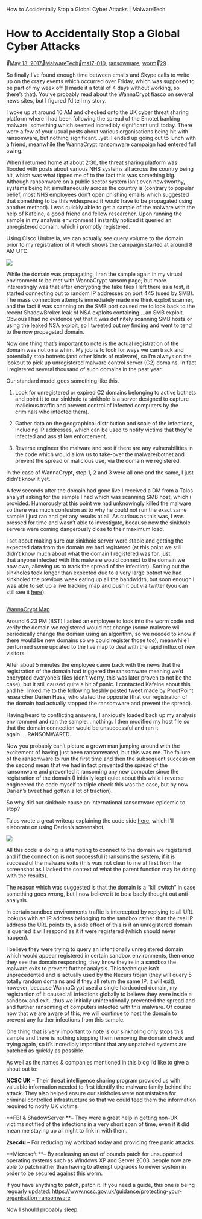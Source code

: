 How to Accidentally Stop a Global Cyber Attacks | MalwareTech

# How to Accidentally Stop a Global Cyber Attacks

**[May 13, 2017](https://www.malwaretech.com/2017/05)**[MalwareTech](https://www.malwaretech.com/author/malwaretech)**[ms17-010](https://www.malwaretech.com/?tag=ms17-010), [ransowmare](https://www.malwaretech.com/?tag=ransowmare), [worm](https://www.malwaretech.com/?tag=worm)**[29](https://www.malwaretech.com/2017/05/how-to-accidentally-stop-a-global-cyber-attacks.html)

So finally I’ve found enough time between emails and Skype calls to write up on the crazy events which occurred over Friday, which was supposed to be part of my week off (I made it a total of 4 days without working, so there’s that). You’ve probably read about the WannaCrypt fiasco on several news sites, but I figured I’d tell my story.

I woke up at around 10 AM and checked onto the UK cyber threat sharing platform where i had been following the spread of the Emotet banking malware, something which seemed incredibly significant until today. There were a few of your usual posts about various organisations being hit with ransomware, but nothing significant…yet. I ended up going out to lunch with a friend, meanwhile the WannaCrypt ransomware campaign had entered full swing.

When I returned home at about 2:30, the threat sharing platform was flooded with posts about various NHS systems all across the country being hit, which was what tipped me of to the fact this was something big. Although ransomware on a public sector system isn’t even newsworthy, systems being hit simultaneously across the country is (contrary to popular belief, most NHS employees don’t open phishing emails which suggested that something to be this widespread it would have to be propagated using another method). I was quickly able to get a sample of the malware with the help of Kafeine, a good friend and fellow researcher. Upon running the sample in my analysis environment I instantly noticed it queried an unregistered domain, which i promptly registered.

Using Cisco Umbrella, we can actually see query volume to the domain prior to my registration of it which shows the campaign started at around 8 AM UTC.

[![](../_resources/7e74802b7da7e7881ca3afb992fc57ac.png)](https://www.malwaretech.com/wp-content/uploads/2017/05/opendns.png)

While the domain was propagating, I ran the sample again in my virtual environment to be met with WannaCrypt ransom page; but more interestingly was that after encrypting the fake files I left there as a test, it started connecting out to random IP addresses on port 445 (used by SMB). The mass connection attempts immediately made me think exploit scanner, and the fact it was scanning on the SMB port caused me to look back to the recent ShadowBroker leak of NSA exploits containing….an SMB exploit. Obvious I had no evidence yet that it was definitely scanning SMB hosts or using the leaked NSA exploit, so I tweeted out my finding and went to tend to the now propagated domain.

Now one thing that’s important to note is the actual registration of the domain was not on a whim. My job is to look for ways we can track and potentially stop botnets (and other kinds of malware), so I’m always on the lookout to pick up unregistered malware control server (C2) domains. In fact I registered several thousand of such domains in the past year.

Our standard model goes something like this.

1. Look for unregistered or expired C2 domains belonging to active botnets and point it to our sinkhole (a sinkhole is a server designed to capture malicious traffic and prevent control of infected computers by the criminals who infected them).

2. Gather data on the geographical distribution and scale of the infections, including IP addresses, which can be used to notify victims that they’re infected and assist law enforcement.

3. Reverse engineer the malware and see if there are any vulnerabilities in the code which would allow us to take-over the malware/botnet and prevent the spread or malicious use, via the domain we registered.

In the case of WannaCrypt, step 1, 2 and 3 were all one and the same, I just didn’t know it yet.

A few seconds after the domain had gone live I received a DM from a Talos analyst asking for the sample I had which was scanning SMB host, which i provided. Humorously at this point we had unknowingly killed the malware so there was much confusion as to why he could not run the exact same sample I just ran and get any results at all. As curious as this was, I was pressed for time and wasn’t able to investigate, because now the sinkhole servers were coming dangerously close to their maximum load.

I set about making sure our sinkhole server were stable and getting the expected data from the domain we had registered (at this point we still didn’t know much about what the domain I registered was for, just that anyone infected with this malware would connect to the domain we now own, allowing us to track the spread of the infection). Sorting out the sinkholes took longer than expected due to a very large botnet we had sinkholed the previous week eating up all the bandwidth, but soon enough I was able to set up a live tracking map and push it out via twitter (you can still see it [here](https://intel.malwaretech.com/WannaCrypt.html)).

##

###

[WannaCrypt Map](https://www.youtube.com/watch?v=LyErffRX0HM)

Around 6:23 PM (BST) I asked an employee to look into the worm code and verify the domain we registered would not change (some malware will periodically change the domain using an algorithm, so we needed to know if there would be new domains so we could register those too), meanwhile I performed some updated to the live map to deal with the rapid influx of new visitors.

After about 5 minutes the employee came back with the news that the registration of the domain had triggered the ransomware meaning we’d encrypted everyone’s files (don’t worry, this was later proven to not be the case), but it still caused quite a bit of panic. I contacted Kafeine about this and he  linked me to the following freshly posted tweet made by ProofPoint researcher Darien Huss, who stated the opposite (that our registration of the domain had actually stopped the ransomware and prevent the spread).

Having heard to conflicting answers, I anxiously loaded back up my analysis environment and ran the sample….nothing. I then modified my host file so that the domain connection would be unsuccessful and ran it again…..RANSOMWARED.

Now you probably can’t picture a grown man jumping around with the excitement of having just been ransomwared, but this was me. The failure of the ransomware to run the first time and then the subsequent success on the second mean that we had in fact prevented the spread of the ransomware and prevented it ransoming any new computer since the registration of the domain (I initially kept quiet about this while i reverse engineered the code myself to triple check this was the case, but by now Darien’s tweet had gotten a lot of traction).

So why did our sinkhole cause an international ransomware epidemic to stop?

Talos wrote a great writeup explaining the code side [here](http://blog.talosintelligence.com/2017/05/wannacry.html), which I’ll elaborate on using Darien’s screenshot.

[![](../_resources/e1159ecd5212fcce5cdc86367ac4afec.jpg)](https://www.malwaretech.com/wp-content/uploads/2017/05/IDA.jpg)

All this code is doing is attempting to connect to the domain we registered and if the connection is not successful it ransoms the system, if it is successful the malware exits (this was not clear to me at first from the screenshot as I lacked the context of what the parent function may be doing with the results).

The reason which was suggested is that the domain is a “kill switch” in case something goes wrong, but I now believe it to be a badly thought out anti-analysis.

In certain sandbox environments traffic is intercepted by replying to all URL lookups with an IP address belonging to the sandbox rather than the real IP address the URL points to, a side effect of this is if an unregistered domain is queried it will respond as it it were registered (which should never happen).

I believe they were trying to query an intentionally unregistered domain which would appear registered in certain sandbox environments, then once they see the domain responding, they know they’re in a sandbox the malware exits to prevent further analysis. This technique isn’t unprecedented and is actually used by the Necurs trojan (they will query 5 totally random domains and if they all return the same IP, it will exit); however, because WannaCrypt used a single hardcoded domain, my registartion of it caused all infections globally to believe they were inside a sandbox and exit…thus we initially unintentionally prevented the spread and and further ransoming of computers infected with this malware. Of course now that we are aware of this, we will continue to host the domain to prevent any further infections from this sample.

One thing that is very important to note is our sinkholing only stops this sample and there is nothing stopping them removing the domain check and trying again, so it’s incredibly importiant that any unpatched systems are patched as quickly as possible.

As well as the names & companies mentioned in this blog I’d like to give a shout out to:

**NCSC UK** – Their threat intelligence sharing program provided us with valuable information needed to first identify the malware family behind the attack. They also helped ensure our sinkholes were not mistaken for criminal controlled infrastructure so that we could feed them the information required to notify UK victims.

**FBI & ShadowServer **– They were a great help in getting non-UK victims notified of the infections in a very short span of time, even if it did mean me staying up all night to link in with them.

**2sec4u** – For reducing my workload today and providing free panic attacks.

**Microsoft **– By realeasing an out of bounds patch for unsupported operating systems such as Windows XP and Server 2003, people now are able to patch rather than having to attempt upgrades to newer system in order to be secured against this worm.

If you have anything to patch, patch it. If you need a guide, this one is being reguarly updated: https://www.ncsc.gov.uk/guidance/protecting-your-organisation-ransomware

Now I should probably sleep.